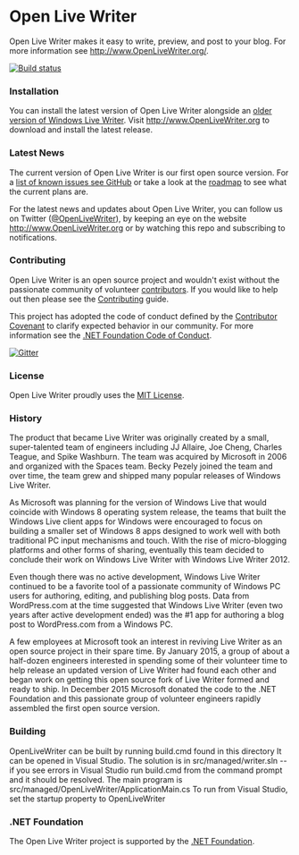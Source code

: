 # Open Live Writer
Open Live Writer makes it easy to write, preview, and post to your blog.
For more information see http://www.OpenLiveWriter.org/.

[![Build status](https://ci.appveyor.com/api/projects/status/8xpga2y53sgwo24g?svg=true)](https://ci.appveyor.com/project/dotnetfoundation/openlivewriter)

### Installation
You can install the latest version of Open Live Writer alongside an [older version of Windows Live Writer](http://windows.microsoft.com/en-us/windows-live/essentials). Visit
http://www.OpenLiveWriter.org to download and install the latest release.

### Latest News
The current version of Open Live Writer is our first open source version.
For a [list of known issues see GitHub](https://github.com/OpenLiveWriter/OpenLiveWriter/issues) or take a
look at the [roadmap](roadmap.md) to see what the current plans are.

For the latest news and updates about Open Live Writer, you can follow us on Twitter 
([@OpenLiveWriter](https://twitter.com/OpenLiveWriter)), by keeping an eye on the website
 http://www.OpenLiveWriter.org or by watching this repo and subscribing to notifications.

### Contributing
Open Live Writer is an open source project and wouldn't exist without the passionate community of volunteer
[contributors](https://github.com/OpenLiveWriter/OpenLiveWriter/graphs/contributors).
If you would like to help out then please see the [Contributing](CONTRIBUTING.md) guide.

This project has adopted the code of conduct defined by the [Contributor Covenant](http://contributor-covenant.org/)
to clarify expected behavior in our community.
For more information see the [.NET Foundation Code of Conduct](http://www.dotnetfoundation.org/code-of-conduct).

[![Gitter](https://badges.gitter.im/Join%20Chat.svg)](https://gitter.im/OpenLiveWriter/OpenLiveWriter?utm_source=badge&utm_medium=badge&utm_campaign=pr-badge)

### License
Open Live Writer proudly uses the [MIT License](license.txt).

### History
The product that became Live Writer was originally created by a small, super-talented team of engineers including 
JJ Allaire, Joe Cheng, Charles Teague, and Spike Washburn. The team was acquired by Microsoft 
in 2006 and organized with the Spaces team. Becky Pezely joined the team and over time, the team grew and shipped
many popular releases of Windows Live Writer.

As Microsoft was planning for the version of Windows Live that would coincide with Windows 8 operating system
release, the teams that built the Windows Live client apps for Windows were encouraged to focus on building a 
smaller set of Windows 8 apps designed to work well with both traditional PC input mechanisms and touch. 
With the rise of micro-blogging platforms and other forms of sharing, eventually this team decided to conclude
their work on Windows Live Writer with Windows Live Writer 2012.

Even though there was no active development, Windows Live Writer continued to be a favorite tool of a passionate
community of Windows PC users for authoring, editing, and publishing blog posts. Data from WordPress.com at the 
time suggested that Windows Live Writer (even two years after active development ended) was the #1 app for authoring
a blog post to WordPress.com from a Windows PC. 

A few employees at Microsoft took an interest in reviving Live Writer as an open source project in their
spare time.  By January 2015, a group of about a half-dozen engineers interested in spending some of their
volunteer time to help release an updated version of Live Writer had found each other and began work on getting
this open source fork of Live Writer formed and ready to ship. In December 2015 Microsoft donated the code
to the .NET Foundation and this passionate group of volunteer engineers rapidly assembled the first open source
version.

### Building
OpenLiveWriter can be built by running build.cmd found in this directory
It can be opened in Visual Studio.  The solution is in src/managed/writer.sln -- if you see errors in Visual Studio
run build.cmd from the command prompt and it should be resolved.
The main program is src/managed/OpenLiveWriter/ApplicationMain.cs
To run from Visual Studio, set the startup property to OpenLiveWriter

### .NET Foundation

The Open Live Writer project is supported by the [.NET Foundation](http://www.dotnetfoundation.org).
